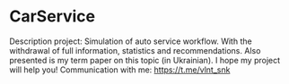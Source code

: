 # CarService

Description project: Simulation of auto service workflow. With the withdrawal of full information, statistics and recommendations. Also presented is my term paper on this topic (in Ukrainian).
I hope my project will help you! Communication with me: https://t.me/vlnt_snk
